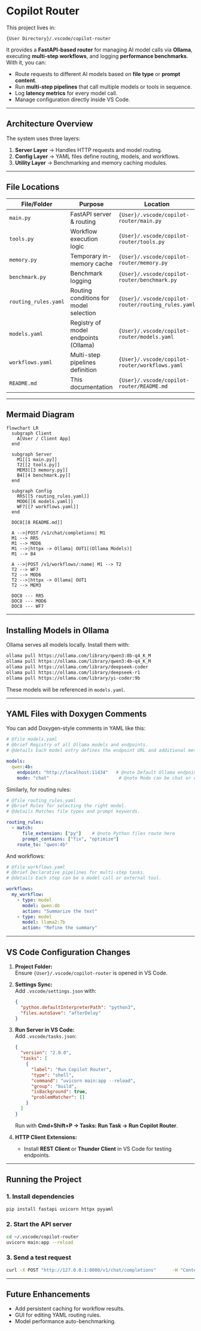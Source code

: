 
# Copilot Router

This project lives in:  
```
{User Directory}/.vscode/copilot-router
```
It provides a **FastAPI-based router** for managing AI model calls via **Ollama**, executing **multi-step workflows**, and logging **performance benchmarks**.  
With it, you can:
- Route requests to different AI models based on **file type** or **prompt content**.
- Run **multi-step pipelines** that call multiple models or tools in sequence.
- Log **latency metrics** for every model call.
- Manage configuration directly inside VS Code.

---

## Architecture Overview

The system uses three layers:

1. **Server Layer** → Handles HTTP requests and model routing.
2. **Config Layer** → YAML files define routing, models, and workflows.
3. **Utility Layer** → Benchmarking and memory caching modules.

---

## File Locations

| File/Folder                  | Purpose                                   | Location                                      |
|------------------------------|-------------------------------------------|-----------------------------------------------|
| `main.py`                     | FastAPI server & routing                  | `{User}/.vscode/copilot-router/main.py`        |
| `tools.py`                    | Workflow execution logic                  | `{User}/.vscode/copilot-router/tools.py`       |
| `memory.py`                   | Temporary in-memory cache                 | `{User}/.vscode/copilot-router/memory.py`      |
| `benchmark.py`                | Benchmark logging                         | `{User}/.vscode/copilot-router/benchmark.py`   |
| `routing_rules.yaml`          | Routing conditions for model selection    | `{User}/.vscode/copilot-router/routing_rules.yaml` |
| `models.yaml`                  | Registry of model endpoints (Ollama)      | `{User}/.vscode/copilot-router/models.yaml`    |
| `workflows.yaml`               | Multi-step pipelines definition           | `{User}/.vscode/copilot-router/workflows.yaml` |
| `README.md`                   | This documentation                        | `{User}/.vscode/copilot-router/README.md`      |

---

## Mermaid Diagram

```mermaid
flowchart LR
  subgraph Client
    A[User / Client App]
  end

  subgraph Server
    M1[[1 main.py]]
    T2[[2 tools.py]]
    MEM3[[3 memory.py]]
    B4[[4 benchmark.py]]
  end

  subgraph Config
    RR5[[5 routing_rules.yaml]]
    MOD6[[6 models.yaml]]
    WF7[[7 workflows.yaml]]
  end

  DOC8[[8 README.md]]

  A -->|POST /v1/chat/completions| M1
  M1 --> RR5
  M1 --> MOD6
  M1 -->|httpx -> Ollama| OUT1[(Ollama Models)]
  M1 --> B4

  A -->|POST /v1/workflows/:name| M1 --> T2
  T2 --> WF7
  T2 --> MOD6
  T2 -->|httpx -> Ollama| OUT1
  T2 --> MEM3

  DOC8 --- RR5
  DOC8 --- MOD6
  DOC8 --- WF7
```

---

## Installing Models in Ollama

Ollama serves all models locally. Install them with:

```bash
ollama pull https://ollama.com/library/qwen3:8b-q4_K_M
ollama pull https://ollama.com/library/qwen3:4b-q4_K_M
ollama pull https://ollama.com/library/deepseek-coder
ollama pull https://ollama.com/library/deepseek-r1
ollama pull https://ollama.com/library/yi-coder:9b

```

These models will be referenced in `models.yaml`.

---

## YAML Files with Doxygen Comments

You can add Doxygen-style comments in YAML like this:

```yaml
# @file models.yaml
# @brief Registry of all Ollama models and endpoints.
# @details Each model entry defines the endpoint URL and additional metadata.

models:
  qwen:4b:
    endpoint: "http://localhost:11434"   # @note Default Ollama endpoint
    mode: "chat"                          # @note Mode can be chat or completion
```

Similarly, for routing rules:

```yaml
# @file routing_rules.yaml
# @brief Rules for selecting the right model.
# @details Matches file types and prompt keywords.

routing_rules:
  - match:
      file_extension: ["py"]    # @note Python files route here
      prompt_contains: ["fix", "optimize"]
    route_to: "qwen:4b"
```

And workflows:

```yaml
# @file workflows.yaml
# @brief Declarative pipelines for multi-step tasks.
# @details Each step can be a model call or external tool.

workflows:
  my_workflow:
    - type: model
      model: qwen:4b
      action: "Summarize the text"
    - type: model
      model: llama2:7b
      action: "Refine the summary"
```

---

## VS Code Configuration Changes

1. **Project Folder:**  
   Ensure `{User}/.vscode/copilot-router` is opened in VS Code.

2. **Settings Sync:**  
   Add `.vscode/settings.json` with:
   ```json
   {
     "python.defaultInterpreterPath": "python3",
     "files.autoSave": "afterDelay"
   }
   ```

3. **Run Server in VS Code:**  
   Add `.vscode/tasks.json`:
   ```json
   {
     "version": "2.0.0",
     "tasks": [
       {
         "label": "Run Copilot Router",
         "type": "shell",
         "command": "uvicorn main:app --reload",
         "group": "build",
         "isBackground": true,
         "problemMatcher": []
       }
     ]
   }
   ```
   Run with **Cmd+Shift+P → Tasks: Run Task → Run Copilot Router**.

4. **HTTP Client Extensions:**  
   - Install **REST Client** or **Thunder Client** in VS Code for testing endpoints.

---

## Running the Project

### 1. Install dependencies
```bash
pip install fastapi uvicorn httpx pyyaml
```

### 2. Start the API server
```bash
cd ~/.vscode/copilot-router
uvicorn main:app --reload
```

### 3. Send a test request
```bash
curl -X POST "http://127.0.0.1:8000/v1/chat/completions"      -H "Content-Type: application/json"      -d '{"file":"test.py","messages":[{"role":"user","content":"Optimize this code"}]}'
```

---

## Future Enhancements
- Add persistent caching for workflow results.
- GUI for editing YAML routing rules.
- Model performance auto-benchmarking.

